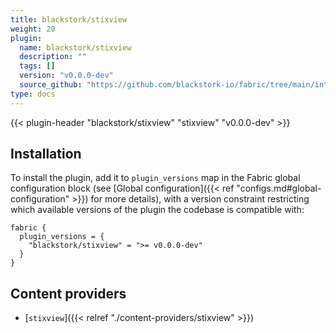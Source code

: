 ```yaml
---
title: blackstork/stixview
weight: 20
plugin:
  name: blackstork/stixview
  description: ""
  tags: []
  version: "v0.0.0-dev"
  source_github: "https://github.com/blackstork-io/fabric/tree/main/internal/stixview/"
type: docs
---
```


{{< plugin-header "blackstork/stixview" "stixview" "v0.0.0-dev" >}}

## Installation

To install the plugin, add it to `plugin_versions` map in the Fabric global configuration block (see [Global configuration]({{< ref "configs.md#global-configuration" >}}) for more details), with a version constraint restricting which available versions of the plugin the codebase is compatible with:

```hcl
fabric {
  plugin_versions = {
    "blackstork/stixview" = ">= v0.0.0-dev"
  }
}
```


## Content providers

- [`stixview`]({{< relref "./content-providers/stixview" >}})